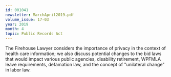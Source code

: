 ```yaml
---
id: 001041
newsletter: MarchApril2019.pdf
volume_issue: 17-03
year: 2019
month: 4
topic: Public Records Act
---
```


The Firehouse Lawyer considers the importance of privacy in the context of health care information; we also discuss potential changes to the bid laws that would impact various public agencies, disability retirement, WPFMLA leave requirements, defamation law, and the concept of "unilateral change" in labor law.